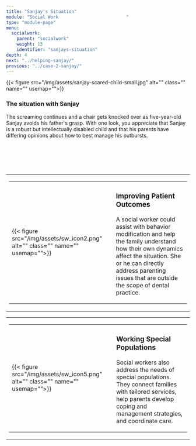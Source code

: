 ```yaml
---
title: "Sanjay's Situation"
module: "Social Work                          "
type: "module-page"
menu:
  socialwork:
    parent: "socialwork"
    weight: 13
    identifier: "sanjays-situation"
depth: 4
next: "../helping-sanjay/"
previous: "../case-2-sanjay/"
---
```

<div class="pageblock"><div class="right">{{< figure src="/img/assets/sanjay-scared-child-small.jpg" alt="" class="" name="" usemap="">}}</div>
</div><div class="pageblock"><h3>The situation with Sanjay</h3><div class="maintext"><p>The screaming continues and a chair gets knocked over as five-year-old Sanjay avoids his father's grasp. With one look, you appreciate that Sanjay is a robust but intellectually disabled child and that his parents have differing opinions about how to best manage his outbursts.</p>
</div>
<br/><br/><br/><br/>
</div><div class="pageblock"><table>
<tr>
<td>
<table class="noborders">
<tr>
<td>
{{< figure src="/img/assets/sw_icon2.png" alt="" class="" name="" usemap="">}}</td>
<td>
<h3>Improving Patient Outcomes</h3>
<div class="maintext"><p>A social worker could assist with behavior modification and help the family understand how their own dynamics affect the situation. She or he can directly address parenting issues that are outside the scope of dental practice.</p></div></td>
</tr>
</table>
</td>
</tr>
</table>
<table>
<tr>
<td>
<table class="noborders">
<tr>
<td>
{{< figure src="/img/assets/sw_icon5.png" alt="" class="" name="" usemap="">}}</td>
<td>
<h3>Working Special Populations</h3>
<div class="maintext"><p>Social workers also address the needs of special populations. They connect families with tailored services, help parents develop coping and management strategies, and coordinate care.</p></div></td>
</tr>
</table>
</td>
</tr>
</table>
</div>
